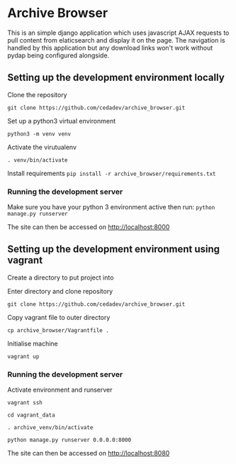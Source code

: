 # Archive Browser

This is an simple django application which uses javascript AJAX requests to pull content from elaticsearch and display it on the page. The navigation is handled by this application but any download links won't work without pydap being configured alongside.

## Setting up the development environment locally

Clone the repository

`git clone https://github.com/cedadev/archive_browser.git`

Set up a python3 virtual environment

`python3 -m venv venv`

Activate the virutualenv

`. venv/bin/activate`

Install requirements
`pip install -r archive_browser/requirements.txt`

### Running the development server

Make sure you have your python 3 environment active then run:
`python manage.py runserver`

The site can then be accessed on [http://localhost:8000](http://localhost:8000)


## Setting up the development environment using vagrant

Create a directory to put project into

Enter directory and clone repository

`git clone https://github.com/cedadev/archive_browser.git`

Copy vagrant file to outer directory

`cp archive_browser/Vagrantfile .`

Initialise machine

`vagrant up`

### Running the development server

Activate environment and runserver

`vagrant ssh`

`cd vagrant_data`

`. archive_venv/bin/activate`

`python manage.py runserver 0.0.0.0:8000`

The site can then be accessed on [http://localhost:8080](http://localhost:8080)

